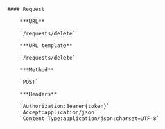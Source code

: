     #### Request

        ***URL**

        `/requests/delete`

        ***URL template**

        `/requests/delete`

        ***Method**

        `POST`

        ***Headers**

        `Authorization:Bearer{token}`
        `Accept:application/json`
        `Content-Type:application/json;charset=UTF-8`
